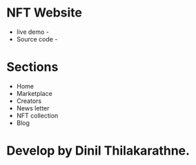 # NFT Website

* live demo - 
* Source code - 

# Sections

* Home 
* Marketplace
* Creators 
* News letter
* NFT collection
* Blog


# Develop by Dinil Thilakarathne.